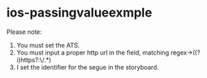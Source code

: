 # ios-passingvalueexmple

Please note:

1. You must set the ATS.
2. You must input a proper http url in the field, matching regex->((?i)https?:\\/.*)
3. I set the identifier for the segue in the storyboard.
